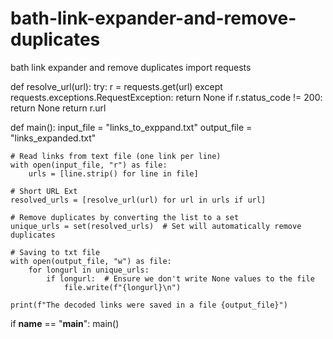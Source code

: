 # bath-link-expander-and-remove-duplicates
bath link expander and remove duplicates
import requests

def resolve_url(url):
    try:
        r = requests.get(url)
    except requests.exceptions.RequestException:
        return None
    if r.status_code != 200:
        return None
    return r.url

def main():
    input_file = "links_to_exppand.txt"
    output_file = "links_expanded.txt"

    # Read links from text file (one link per line)
    with open(input_file, "r") as file:
        urls = [line.strip() for line in file]

    # Short URL Ext
    resolved_urls = [resolve_url(url) for url in urls if url]

    # Remove duplicates by converting the list to a set
    unique_urls = set(resolved_urls)  # Set will automatically remove duplicates

    # Saving to txt file
    with open(output_file, "w") as file:
        for longurl in unique_urls:
            if longurl:  # Ensure we don't write None values to the file
                file.write(f"{longurl}\n")

    print(f"The decoded links were saved in a file {output_file}")

if __name__ == "__main__":
    main()
